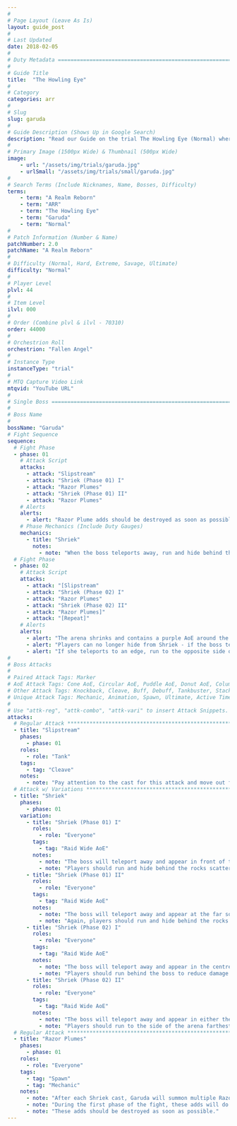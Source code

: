 ```yaml
---
#
# Page Layout (Leave As Is)
layout: guide_post
#
# Last Updated
date: 2018-02-05
#
# Duty Metadata ================================================================
#
# Guide Title
title:  "The Howling Eye"
#
# Category
categories: arr
#
# Slug
slug: garuda
#
# Guide Description (Shows Up in Google Search)
description: "Read our Guide on the trial The Howling Eye (Normal) where you'll face off against Garuda."
#
# Primary Image (1500px Wide) & Thumbnail (500px Wide)
image:
    - url: "/assets/img/trials/garuda.jpg"
    - urlSmall: "/assets/img/trials/small/garuda.jpg"
#
# Search Terms (Include Nicknames, Name, Bosses, Difficulty)
terms:
    - term: "A Realm Reborn"
    - term: "ARR"
    - term: "The Howling Eye"
    - term: "Garuda"
    - term: "Normal"
#
# Patch Information (Number & Name)
patchNumber: 2.0
patchName: "A Realm Reborn"
#
# Difficulty (Normal, Hard, Extreme, Savage, Ultimate)
difficulty: "Normal"
#
# Player Level
plvl: 44
#
# Item Level
ilvl: 000
#
# Order (Combine plvl & ilvl - 70310)
order: 44000
#
# Orchestrion Roll
orchestrion: "Fallen Angel"
#
# Instance Type
instanceType: "trial"
#
# MTQ Capture Video Link
mtqvid: "YouTube URL"
#
# Single Boss ==================================================================
#
# Boss Name
#
bossName: "Garuda"
# Fight Sequence
sequence:
  # Fight Phase
  - phase: 01
    # Attack Script
    attacks:
      - attack: "Slipstream"
      - attack: "Shriek (Phase 01) I"
      - attack: "Razor Plumes"
      - attack: "Shriek (Phase 01) II"
      - attack: "Razor Plumes"
    # Alerts
    alerts:
      - alert: "Razor Plume adds should be destroyed as soon as possible during this phase to ensure the survival of the rock pillars."
    # Phase Mechanics (Include Duty Gauges)
    mechanics:
      - title: "Shriek"
        notes:
          - note: "When the boss teleports away, run and hide behind the rocks to avoid being hit by Shriek - the rock must be between you and the boss."
  # Fight Phase
  - phase: 02
    # Attack Script
    attacks:
      - attack: "[Slipstream"
      - attack: "Shriek (Phase 02) I"
      - attack: "Razor Plumes"
      - attack: "Shriek (Phase 02) II"
      - attack: "Razor Plumes]"
      - attack: "[Repeat]"
    # Alerts
    alerts:
      - alert: "The arena shrinks and contains a purple AoE around the edge that causes damage - avoid standing in this at all costs."
      - alert: "Players can no longer hide from Shriek - if the boss teleports to the center, run behind her."
      - alert: "If she teleports to an edge, run to the opposite side of the arena to reduce damage."
#
# Boss Attacks
#
# Paired Attack Tags: Marker
# AoE Attack Tags: Cone AoE, Circular AoE, Puddle AoE, Donut AoE, Column AoE, Area AoE, Point Blank AoE, Raid Wide AoE, Proximity AoE
# Other Attack Tags: Knockback, Cleave, Buff, Debuff, Tankbuster, Stack, Spread, Tether, Stun
# Unique Attack Tags: Mechanic, Animation, Spawn, Ultimate, Active Time Maneuver
#
# Use "attk-reg", "attk-combo", "attk-vari" to insert Attack Snippets.
attacks:
  # Regular Attack *************************************************************
  - title: "Slipstream"
    phases:
      - phase: 01
    roles:
      - role: "Tank"
    tags:
      - tag: "Cleave"
    notes:
      - note: "Pay attention to the cast for this attack and move out from in front of the boss to avoid damage."
  # Attack w/ Variations ***************************************************
  - title: "Shriek"
    phases:
      - phase: 01
    variation:
      - title: "Shriek (Phase 01) I"
        roles:
          - role: "Everyone"
        tags:
          - tag: "Raid Wide AoE"
        notes:
          - note: "The boss will teleport away and appear in front of the rock at the north of the arena."
          - note: "Players should run and hide behind the rocks scattered around the arena to avoid being hit."
      - title: "Shriek (Phase 01) II"
        roles:
          - role: "Everyone"
        tags:
          - tag: "Raid Wide AoE"
        notes:
          - note: "The boss will teleport away and appear at the far south of the arena."
          - note: "Again, players should run and hide behind the rocks scattered around the arena to avoid being hit."
      - title: "Shriek (Phase 02) I"
        roles:
          - role: "Everyone"
        tags:
          - tag: "Raid Wide AoE"
        notes:
          - note: "The boss will teleport away and appear in the centre of the arena."
          - note: "Players should run behind the boss to reduce damage received."
      - title: "Shriek (Phase 02) II"
        roles:
          - role: "Everyone"
        tags:
          - tag: "Raid Wide AoE"
        notes:
          - note: "The boss will teleport away and appear in either the north or south of the arena."
          - note: "Players should run to the side of the arena farthest from the boss without entering the purple arena AoE."
  # Regular Attack *********************************************************
  - title: "Razor Plumes"
    phases:
      - phase: 01
    roles:
      - role: "Everyone"
    tags:
      - tag: "Spawn"
      - tag: "Mechanic"
    notes:
      - note: "After each Shriek cast, Garuda will summon multiple Razor Plume adds."
      - note: "During the first phase of the fight, these adds will do damage to the rocks in the arena, potentially destroying them before you can use them to hide."
      - note: "These adds should be destroyed as soon as possible."
---
```

